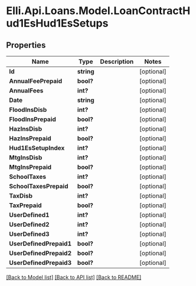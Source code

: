# Elli.Api.Loans.Model.LoanContractHud1EsHud1EsSetups
## Properties

Name | Type | Description | Notes
------------ | ------------- | ------------- | -------------
**Id** | **string** |  | [optional] 
**AnnualFeePrepaid** | **bool?** |  | [optional] 
**AnnualFees** | **int?** |  | [optional] 
**Date** | **string** |  | [optional] 
**FloodInsDisb** | **int?** |  | [optional] 
**FloodInsPrepaid** | **bool?** |  | [optional] 
**HazInsDisb** | **int?** |  | [optional] 
**HazInsPrepaid** | **bool?** |  | [optional] 
**Hud1EsSetupIndex** | **int?** |  | [optional] 
**MtgInsDisb** | **int?** |  | [optional] 
**MtgInsPrepaid** | **bool?** |  | [optional] 
**SchoolTaxes** | **int?** |  | [optional] 
**SchoolTaxesPrepaid** | **bool?** |  | [optional] 
**TaxDisb** | **int?** |  | [optional] 
**TaxPrepaid** | **bool?** |  | [optional] 
**UserDefined1** | **int?** |  | [optional] 
**UserDefined2** | **int?** |  | [optional] 
**UserDefined3** | **int?** |  | [optional] 
**UserDefinedPrepaid1** | **bool?** |  | [optional] 
**UserDefinedPrepaid2** | **bool?** |  | [optional] 
**UserDefinedPrepaid3** | **bool?** |  | [optional] 

[[Back to Model list]](../README.md#documentation-for-models) [[Back to API list]](../README.md#documentation-for-api-endpoints) [[Back to README]](../README.md)

